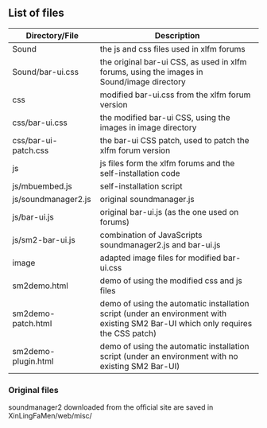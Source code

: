 ## List of files

Directory/File        | Description
----------------------|-------------------------------------------
Sound                 | the js and css files used in xlfm forums
Sound/bar-ui.css      | the original bar-ui CSS, as used in xlfm forums, using the images in Sound/image directory
css                   | modified bar-ui.css from the xlfm forum version
css/bar-ui.css        | the modified bar-ui CSS, using the images in image directory
css/bar-ui-patch.css  | the bar-ui CSS patch, used to patch the xlfm forum version
js                    | js files form the xlfm forums and the self-installation code
js/mbuembed.js        | self-installation script
js/soundmanager2.js   | original soundmanager.js
js/bar-ui.js          | original bar-ui.js (as the one used on forums)
js/sm2-bar-ui.js      | combination of JavaScripts soundmanager2.js and bar-ui.js
image                 | adapted image files for modified bar-ui.css
sm2demo.html          | demo of using the modified css and js files
sm2demo-patch.html    | demo of using the automatic installation script (under an environment with existing SM2 Bar-UI which only requires the CSS patch)
sm2demo-plugin.html   | demo of using the automatic installation script (under an environment with no existing SM2 Bar-UI)

### Original files
soundmanager2 downloaded from the official site are saved in XinLingFaMen/web/misc/
